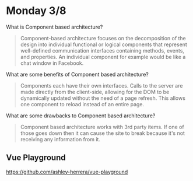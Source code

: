 # Monday 3/8
What is Component based architecture?
>Component-based architecture focuses on the decomposition of the design into individual functional or logical components that represent well-defined communication interfaces containing methods, events, and properties. An individual component for example would be like a chat window in Facebook.

What are some benefits of Component based architecture?
>Components each have their own interfaces. Calls to the server are made directly from the client-side, allowing for the DOM to be dynamically updated without the need of a page refresh. This allows one component to reload instead of an entire page.

What are some drawbacks to Component based architecture?
>Component based architecture works with 3rd party items. If one of those goes down then it can cause the site to break because it's not receiving any information from it.

## Vue Playground
https://github.com/ashley-herrera/vue-playground